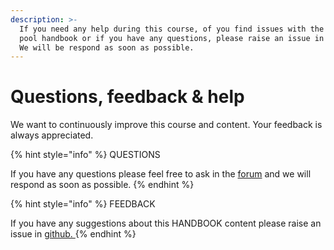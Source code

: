 ```yaml
---
description: >-
  If you need any help during this course, of you find issues with the stake
  pool handbook or if you have any questions, please raise an issue in Github.
  We will be respond as soon as possible.
---
```


# Questions, feedback & help

We want to continuously improve this course and content. Your feedback is always appreciated.  

{% hint style="info" %}
 QUESTIONS 

If you have any questions please feel free to ask in the [forum](https://forum.cardano.org/c/english/operators-talk/119) and we will respond as soon as possible.
{% endhint %}

{% hint style="info" %}
FEEDBACK

  
If you have any suggestions about this HANDBOOK content please raise an issue in [github. ](https://github.com/cardano-foundation/stake-pool-school-handbook/issues)
{% endhint %}


